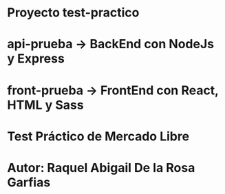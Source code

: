 # Proyecto test-practico
# api-prueba -> BackEnd con NodeJs y Express
# front-prueba -> FrontEnd con React, HTML y Sass
# Test Práctico de Mercado Libre
# Autor: Raquel Abigail De la Rosa Garfias
 
